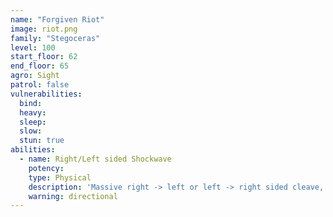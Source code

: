 ```yaml
---
name: "Forgiven Riot"
image: riot.png
family: "Stegoceras"
level: 100
start_floor: 62
end_floor: 65
agro: Sight
patrol: false
vulnerabilities:
  bind: 
  heavy: 
  sleep: 
  slow: 
  stun: true
abilities:
  - name: Right/Left sided Shockwave
    potency: 
    type: Physical
    description: 'Massive right -> left or left -> right sided cleave, uses one immediately after the other with no cast bar'
    warning: directional
---
```

